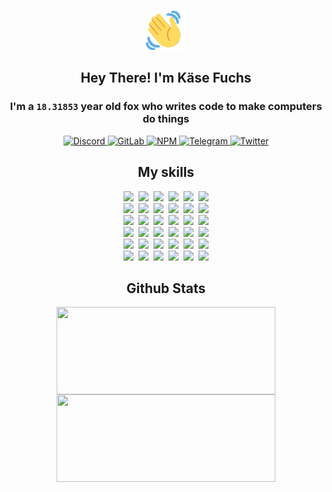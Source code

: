 <div><p align=center><img src=./resources/images/wave.gif width=64px height=64px></p><h2 align=center>Hey There! I'm Käse Fuchs</h2><h3 align=center>I'm a <code>18.31853</code> year old fox who writes code to make computers do things</h3><p align=center><a href=https://discord.com/users/507526681125322772><img alt=Discord src="https://img.shields.io/badge/Discord-5865F2?logo=discord&logoColor=white&style=flat-square#e42e1337991a6f70cb0f522832abc9d9"> </a><a href=https://gitlab.com/kasefuchs><img alt=GitLab src="https://img.shields.io/badge/GitLab-330F63?logo=gitlab&logoColor=white&style=flat-square#e42e1337991a6f70cb0f522832abc9d9"> </a><a href=https://npmjs.com/~kasefuchs><img alt=NPM src="https://img.shields.io/badge/NPM-CB3837?logo=npm&logoColor=white&style=flat-square#e42e1337991a6f70cb0f522832abc9d9"> </a><a href=https://t.me/kasefuchs><img alt=Telegram src="https://img.shields.io/badge/Telegram-2CA5E0?logo=telegram&logoColor=white&style=flat-square#e42e1337991a6f70cb0f522832abc9d9"> </a><a href=https://twitter.com/kasefuchs><img alt=Twitter src="https://img.shields.io/badge/Twitter-1DA1F2?logo=twitter&logoColor=white&style=flat-square#e42e1337991a6f70cb0f522832abc9d9"></a></p><h2 align=center>My skills</h2><p align=center><a href=https://aws.amazon.com/ ><picture><source srcset="https://skillicons.dev/icons?i=aws&theme=dark#e42e1337991a6f70cb0f522832abc9d9" media="(prefers-color-scheme: dark)"><source srcset="https://skillicons.dev/icons?i=aws&theme=light#e42e1337991a6f70cb0f522832abc9d9" media="(prefers-color-scheme: light), (prefers-color-scheme: no-preference)"><img src="https://skillicons.dev/icons?i=aws&theme=light#e42e1337991a6f70cb0f522832abc9d9"></picture></a>&nbsp;&nbsp;<a href=https://en.wikipedia.org/wiki/Bash_(Unix_shell)><picture><source srcset="https://skillicons.dev/icons?i=bash&theme=dark#e42e1337991a6f70cb0f522832abc9d9" media="(prefers-color-scheme: dark)"><source srcset="https://skillicons.dev/icons?i=bash&theme=light#e42e1337991a6f70cb0f522832abc9d9" media="(prefers-color-scheme: light), (prefers-color-scheme: no-preference)"><img src="https://skillicons.dev/icons?i=bash&theme=light#e42e1337991a6f70cb0f522832abc9d9"></picture></a>&nbsp;&nbsp;<a href=https://discord.com/developers/docs><picture><source srcset="https://skillicons.dev/icons?i=bots&theme=dark#e42e1337991a6f70cb0f522832abc9d9" media="(prefers-color-scheme: dark)"><source srcset="https://skillicons.dev/icons?i=bots&theme=light#e42e1337991a6f70cb0f522832abc9d9" media="(prefers-color-scheme: light), (prefers-color-scheme: no-preference)"><img src="https://skillicons.dev/icons?i=bots&theme=light#e42e1337991a6f70cb0f522832abc9d9"></picture></a>&nbsp;&nbsp;<a href=https://www.cloudflare.com/ ><picture><source srcset="https://skillicons.dev/icons?i=cloudflare&theme=dark#e42e1337991a6f70cb0f522832abc9d9" media="(prefers-color-scheme: dark)"><source srcset="https://skillicons.dev/icons?i=cloudflare&theme=light#e42e1337991a6f70cb0f522832abc9d9" media="(prefers-color-scheme: light), (prefers-color-scheme: no-preference)"><img src="https://skillicons.dev/icons?i=cloudflare&theme=light#e42e1337991a6f70cb0f522832abc9d9"></picture></a>&nbsp;&nbsp;<a href=https://en.wikipedia.org/wiki/CSS><picture><source srcset="https://skillicons.dev/icons?i=css&theme=dark#e42e1337991a6f70cb0f522832abc9d9" media="(prefers-color-scheme: dark)"><source srcset="https://skillicons.dev/icons?i=css&theme=light#e42e1337991a6f70cb0f522832abc9d9" media="(prefers-color-scheme: light), (prefers-color-scheme: no-preference)"><img src="https://skillicons.dev/icons?i=css&theme=light#e42e1337991a6f70cb0f522832abc9d9"></picture></a>&nbsp;&nbsp;<a href=https://www.docker.com/ ><picture><source srcset="https://skillicons.dev/icons?i=docker&theme=dark#e42e1337991a6f70cb0f522832abc9d9" media="(prefers-color-scheme: dark)"><source srcset="https://skillicons.dev/icons?i=docker&theme=light#e42e1337991a6f70cb0f522832abc9d9" media="(prefers-color-scheme: light), (prefers-color-scheme: no-preference)"><img src="https://skillicons.dev/icons?i=docker&theme=light#e42e1337991a6f70cb0f522832abc9d9"></picture></a><br><a href=https://www.electronjs.org/ ><picture><source srcset="https://skillicons.dev/icons?i=electron&theme=dark#e42e1337991a6f70cb0f522832abc9d9" media="(prefers-color-scheme: dark)"><source srcset="https://skillicons.dev/icons?i=electron&theme=light#e42e1337991a6f70cb0f522832abc9d9" media="(prefers-color-scheme: light), (prefers-color-scheme: no-preference)"><img src="https://skillicons.dev/icons?i=electron&theme=light#e42e1337991a6f70cb0f522832abc9d9"></picture></a>&nbsp;&nbsp;<a href=https://expressjs.com/ ><picture><source srcset="https://skillicons.dev/icons?i=express&theme=dark#e42e1337991a6f70cb0f522832abc9d9" media="(prefers-color-scheme: dark)"><source srcset="https://skillicons.dev/icons?i=express&theme=light#e42e1337991a6f70cb0f522832abc9d9" media="(prefers-color-scheme: light), (prefers-color-scheme: no-preference)"><img src="https://skillicons.dev/icons?i=express&theme=light#e42e1337991a6f70cb0f522832abc9d9"></picture></a>&nbsp;&nbsp;<a href=https://www.figma.com/ ><picture><source srcset="https://skillicons.dev/icons?i=figma&theme=dark#e42e1337991a6f70cb0f522832abc9d9" media="(prefers-color-scheme: dark)"><source srcset="https://skillicons.dev/icons?i=figma&theme=light#e42e1337991a6f70cb0f522832abc9d9" media="(prefers-color-scheme: light), (prefers-color-scheme: no-preference)"><img src="https://skillicons.dev/icons?i=figma&theme=light#e42e1337991a6f70cb0f522832abc9d9"></picture></a>&nbsp;&nbsp;<a href=https://firebase.google.com/ ><picture><source srcset="https://skillicons.dev/icons?i=firebase&theme=dark#e42e1337991a6f70cb0f522832abc9d9" media="(prefers-color-scheme: dark)"><source srcset="https://skillicons.dev/icons?i=firebase&theme=light#e42e1337991a6f70cb0f522832abc9d9" media="(prefers-color-scheme: light), (prefers-color-scheme: no-preference)"><img src="https://skillicons.dev/icons?i=firebase&theme=light#e42e1337991a6f70cb0f522832abc9d9"></picture></a>&nbsp;&nbsp;<a href=https://flask.palletsprojects.com/ ><picture><source srcset="https://skillicons.dev/icons?i=flask&theme=dark#e42e1337991a6f70cb0f522832abc9d9" media="(prefers-color-scheme: dark)"><source srcset="https://skillicons.dev/icons?i=flask&theme=light#e42e1337991a6f70cb0f522832abc9d9" media="(prefers-color-scheme: light), (prefers-color-scheme: no-preference)"><img src="https://skillicons.dev/icons?i=flask&theme=light#e42e1337991a6f70cb0f522832abc9d9"></picture></a>&nbsp;&nbsp;<a href=https://cloud.google.com/ ><picture><source srcset="https://skillicons.dev/icons?i=gcp&theme=dark#e42e1337991a6f70cb0f522832abc9d9" media="(prefers-color-scheme: dark)"><source srcset="https://skillicons.dev/icons?i=gcp&theme=light#e42e1337991a6f70cb0f522832abc9d9" media="(prefers-color-scheme: light), (prefers-color-scheme: no-preference)"><img src="https://skillicons.dev/icons?i=gcp&theme=light#e42e1337991a6f70cb0f522832abc9d9"></picture></a><br><a href=https://git-scm.com/ ><picture><source srcset="https://skillicons.dev/icons?i=git&theme=dark#e42e1337991a6f70cb0f522832abc9d9" media="(prefers-color-scheme: dark)"><source srcset="https://skillicons.dev/icons?i=git&theme=light#e42e1337991a6f70cb0f522832abc9d9" media="(prefers-color-scheme: light), (prefers-color-scheme: no-preference)"><img src="https://skillicons.dev/icons?i=git&theme=light#e42e1337991a6f70cb0f522832abc9d9"></picture></a>&nbsp;&nbsp;<a href=https://github.com/ ><picture><source srcset="https://skillicons.dev/icons?i=github&theme=dark#e42e1337991a6f70cb0f522832abc9d9" media="(prefers-color-scheme: dark)"><source srcset="https://skillicons.dev/icons?i=github&theme=light#e42e1337991a6f70cb0f522832abc9d9" media="(prefers-color-scheme: light), (prefers-color-scheme: no-preference)"><img src="https://skillicons.dev/icons?i=github&theme=light#e42e1337991a6f70cb0f522832abc9d9"></picture></a>&nbsp;&nbsp;<a href=https://gitlab.com/ ><picture><source srcset="https://skillicons.dev/icons?i=gitlab&theme=dark#e42e1337991a6f70cb0f522832abc9d9" media="(prefers-color-scheme: dark)"><source srcset="https://skillicons.dev/icons?i=gitlab&theme=light#e42e1337991a6f70cb0f522832abc9d9" media="(prefers-color-scheme: light), (prefers-color-scheme: no-preference)"><img src="https://skillicons.dev/icons?i=gitlab&theme=light#e42e1337991a6f70cb0f522832abc9d9"></picture></a>&nbsp;&nbsp;<a href=https://www.heroku.com/ ><picture><source srcset="https://skillicons.dev/icons?i=heroku&theme=dark#e42e1337991a6f70cb0f522832abc9d9" media="(prefers-color-scheme: dark)"><source srcset="https://skillicons.dev/icons?i=heroku&theme=light#e42e1337991a6f70cb0f522832abc9d9" media="(prefers-color-scheme: light), (prefers-color-scheme: no-preference)"><img src="https://skillicons.dev/icons?i=heroku&theme=light#e42e1337991a6f70cb0f522832abc9d9"></picture></a>&nbsp;&nbsp;<a href=https://en.wikipedia.org/wiki/HTML><picture><source srcset="https://skillicons.dev/icons?i=html&theme=dark#e42e1337991a6f70cb0f522832abc9d9" media="(prefers-color-scheme: dark)"><source srcset="https://skillicons.dev/icons?i=html&theme=light#e42e1337991a6f70cb0f522832abc9d9" media="(prefers-color-scheme: light), (prefers-color-scheme: no-preference)"><img src="https://skillicons.dev/icons?i=html&theme=light#e42e1337991a6f70cb0f522832abc9d9"></picture></a>&nbsp;&nbsp;<a href=https://en.wikipedia.org/wiki/JavaScript><picture><source srcset="https://skillicons.dev/icons?i=js&theme=dark#e42e1337991a6f70cb0f522832abc9d9" media="(prefers-color-scheme: dark)"><source srcset="https://skillicons.dev/icons?i=js&theme=light#e42e1337991a6f70cb0f522832abc9d9" media="(prefers-color-scheme: light), (prefers-color-scheme: no-preference)"><img src="https://skillicons.dev/icons?i=js&theme=light#e42e1337991a6f70cb0f522832abc9d9"></picture></a><br><a href=https://en.wikipedia.org/wiki/Linux><picture><source srcset="https://skillicons.dev/icons?i=linux&theme=dark#e42e1337991a6f70cb0f522832abc9d9" media="(prefers-color-scheme: dark)"><source srcset="https://skillicons.dev/icons?i=linux&theme=light#e42e1337991a6f70cb0f522832abc9d9" media="(prefers-color-scheme: light), (prefers-color-scheme: no-preference)"><img src="https://skillicons.dev/icons?i=linux&theme=light#e42e1337991a6f70cb0f522832abc9d9"></picture></a>&nbsp;&nbsp;<a href=https://mui.com/ ><picture><source srcset="https://skillicons.dev/icons?i=materialui&theme=dark#e42e1337991a6f70cb0f522832abc9d9" media="(prefers-color-scheme: dark)"><source srcset="https://skillicons.dev/icons?i=materialui&theme=light#e42e1337991a6f70cb0f522832abc9d9" media="(prefers-color-scheme: light), (prefers-color-scheme: no-preference)"><img src="https://skillicons.dev/icons?i=materialui&theme=light#e42e1337991a6f70cb0f522832abc9d9"></picture></a>&nbsp;&nbsp;<a href=https://en.wikipedia.org/wiki/Markdown><picture><source srcset="https://skillicons.dev/icons?i=md&theme=dark#e42e1337991a6f70cb0f522832abc9d9" media="(prefers-color-scheme: dark)"><source srcset="https://skillicons.dev/icons?i=md&theme=light#e42e1337991a6f70cb0f522832abc9d9" media="(prefers-color-scheme: light), (prefers-color-scheme: no-preference)"><img src="https://skillicons.dev/icons?i=md&theme=light#e42e1337991a6f70cb0f522832abc9d9"></picture></a>&nbsp;&nbsp;<a href=https://www.mongodb.com/ ><picture><source srcset="https://skillicons.dev/icons?i=mongodb&theme=dark#e42e1337991a6f70cb0f522832abc9d9" media="(prefers-color-scheme: dark)"><source srcset="https://skillicons.dev/icons?i=mongodb&theme=light#e42e1337991a6f70cb0f522832abc9d9" media="(prefers-color-scheme: light), (prefers-color-scheme: no-preference)"><img src="https://skillicons.dev/icons?i=mongodb&theme=light#e42e1337991a6f70cb0f522832abc9d9"></picture></a>&nbsp;&nbsp;<a href=https://www.mysql.com/ ><picture><source srcset="https://skillicons.dev/icons?i=mysql&theme=dark#e42e1337991a6f70cb0f522832abc9d9" media="(prefers-color-scheme: dark)"><source srcset="https://skillicons.dev/icons?i=mysql&theme=light#e42e1337991a6f70cb0f522832abc9d9" media="(prefers-color-scheme: light), (prefers-color-scheme: no-preference)"><img src="https://skillicons.dev/icons?i=mysql&theme=light#e42e1337991a6f70cb0f522832abc9d9"></picture></a>&nbsp;&nbsp;<a href=https://nextjs.org/ ><picture><source srcset="https://skillicons.dev/icons?i=nextjs&theme=dark#e42e1337991a6f70cb0f522832abc9d9" media="(prefers-color-scheme: dark)"><source srcset="https://skillicons.dev/icons?i=nextjs&theme=light#e42e1337991a6f70cb0f522832abc9d9" media="(prefers-color-scheme: light), (prefers-color-scheme: no-preference)"><img src="https://skillicons.dev/icons?i=nextjs&theme=light#e42e1337991a6f70cb0f522832abc9d9"></picture></a><br><a href=https://nodejs.org/en/ ><picture><source srcset="https://skillicons.dev/icons?i=nodejs&theme=dark#e42e1337991a6f70cb0f522832abc9d9" media="(prefers-color-scheme: dark)"><source srcset="https://skillicons.dev/icons?i=nodejs&theme=light#e42e1337991a6f70cb0f522832abc9d9" media="(prefers-color-scheme: light), (prefers-color-scheme: no-preference)"><img src="https://skillicons.dev/icons?i=nodejs&theme=light#e42e1337991a6f70cb0f522832abc9d9"></picture></a>&nbsp;&nbsp;<a href=https://www.postgresql.org/ ><picture><source srcset="https://skillicons.dev/icons?i=postgres&theme=dark#e42e1337991a6f70cb0f522832abc9d9" media="(prefers-color-scheme: dark)"><source srcset="https://skillicons.dev/icons?i=postgres&theme=light#e42e1337991a6f70cb0f522832abc9d9" media="(prefers-color-scheme: light), (prefers-color-scheme: no-preference)"><img src="https://skillicons.dev/icons?i=postgres&theme=light#e42e1337991a6f70cb0f522832abc9d9"></picture></a>&nbsp;&nbsp;<a href=https://learn.microsoft.com/en-us/powershell/ ><picture><source srcset="https://skillicons.dev/icons?i=powershell&theme=dark#e42e1337991a6f70cb0f522832abc9d9" media="(prefers-color-scheme: dark)"><source srcset="https://skillicons.dev/icons?i=powershell&theme=light#e42e1337991a6f70cb0f522832abc9d9" media="(prefers-color-scheme: light), (prefers-color-scheme: no-preference)"><img src="https://skillicons.dev/icons?i=powershell&theme=light#e42e1337991a6f70cb0f522832abc9d9"></picture></a>&nbsp;&nbsp;<a href=https://www.python.org/ ><picture><source srcset="https://skillicons.dev/icons?i=py&theme=dark#e42e1337991a6f70cb0f522832abc9d9" media="(prefers-color-scheme: dark)"><source srcset="https://skillicons.dev/icons?i=py&theme=light#e42e1337991a6f70cb0f522832abc9d9" media="(prefers-color-scheme: light), (prefers-color-scheme: no-preference)"><img src="https://skillicons.dev/icons?i=py&theme=light#e42e1337991a6f70cb0f522832abc9d9"></picture></a>&nbsp;&nbsp;<a href=https://www.raspberrypi.org/ ><picture><source srcset="https://skillicons.dev/icons?i=raspberrypi&theme=dark#e42e1337991a6f70cb0f522832abc9d9" media="(prefers-color-scheme: dark)"><source srcset="https://skillicons.dev/icons?i=raspberrypi&theme=light#e42e1337991a6f70cb0f522832abc9d9" media="(prefers-color-scheme: light), (prefers-color-scheme: no-preference)"><img src="https://skillicons.dev/icons?i=raspberrypi&theme=light#e42e1337991a6f70cb0f522832abc9d9"></picture></a>&nbsp;&nbsp;<a href=https://reactjs.org/ ><picture><source srcset="https://skillicons.dev/icons?i=react&theme=dark#e42e1337991a6f70cb0f522832abc9d9" media="(prefers-color-scheme: dark)"><source srcset="https://skillicons.dev/icons?i=react&theme=light#e42e1337991a6f70cb0f522832abc9d9" media="(prefers-color-scheme: light), (prefers-color-scheme: no-preference)"><img src="https://skillicons.dev/icons?i=react&theme=light#e42e1337991a6f70cb0f522832abc9d9"></picture></a><br><a href=https://redux.js.org/ ><picture><source srcset="https://skillicons.dev/icons?i=redux&theme=dark#e42e1337991a6f70cb0f522832abc9d9" media="(prefers-color-scheme: dark)"><source srcset="https://skillicons.dev/icons?i=redux&theme=light#e42e1337991a6f70cb0f522832abc9d9" media="(prefers-color-scheme: light), (prefers-color-scheme: no-preference)"><img src="https://skillicons.dev/icons?i=redux&theme=light#e42e1337991a6f70cb0f522832abc9d9"></picture></a>&nbsp;&nbsp;<a href=https://en.wikipedia.org/wiki/Regular_expression><picture><source srcset="https://skillicons.dev/icons?i=regex&theme=dark#e42e1337991a6f70cb0f522832abc9d9" media="(prefers-color-scheme: dark)"><source srcset="https://skillicons.dev/icons?i=regex&theme=light#e42e1337991a6f70cb0f522832abc9d9" media="(prefers-color-scheme: light), (prefers-color-scheme: no-preference)"><img src="https://skillicons.dev/icons?i=regex&theme=light#e42e1337991a6f70cb0f522832abc9d9"></picture></a>&nbsp;&nbsp;<a href=https://en.wikipedia.org/wiki/Sass_(stylesheet_language)><picture><source srcset="https://skillicons.dev/icons?i=sass&theme=dark#e42e1337991a6f70cb0f522832abc9d9" media="(prefers-color-scheme: dark)"><source srcset="https://skillicons.dev/icons?i=sass&theme=light#e42e1337991a6f70cb0f522832abc9d9" media="(prefers-color-scheme: light), (prefers-color-scheme: no-preference)"><img src="https://skillicons.dev/icons?i=sass&theme=light#e42e1337991a6f70cb0f522832abc9d9"></picture></a>&nbsp;&nbsp;<a href=https://www.typescriptlang.org/ ><picture><source srcset="https://skillicons.dev/icons?i=ts&theme=dark#e42e1337991a6f70cb0f522832abc9d9" media="(prefers-color-scheme: dark)"><source srcset="https://skillicons.dev/icons?i=ts&theme=light#e42e1337991a6f70cb0f522832abc9d9" media="(prefers-color-scheme: light), (prefers-color-scheme: no-preference)"><img src="https://skillicons.dev/icons?i=ts&theme=light#e42e1337991a6f70cb0f522832abc9d9"></picture></a>&nbsp;&nbsp;<a href=https://unity.com/ ><picture><source srcset="https://skillicons.dev/icons?i=unity&theme=dark#e42e1337991a6f70cb0f522832abc9d9" media="(prefers-color-scheme: dark)"><source srcset="https://skillicons.dev/icons?i=unity&theme=light#e42e1337991a6f70cb0f522832abc9d9" media="(prefers-color-scheme: light), (prefers-color-scheme: no-preference)"><img src="https://skillicons.dev/icons?i=unity&theme=light#e42e1337991a6f70cb0f522832abc9d9"></picture></a>&nbsp;&nbsp;<a href=https://workers.cloudflare.com/ ><picture><source srcset="https://skillicons.dev/icons?i=workers&theme=dark#e42e1337991a6f70cb0f522832abc9d9" media="(prefers-color-scheme: dark)"><source srcset="https://skillicons.dev/icons?i=workers&theme=light#e42e1337991a6f70cb0f522832abc9d9" media="(prefers-color-scheme: light), (prefers-color-scheme: no-preference)"><img src="https://skillicons.dev/icons?i=workers&theme=light#e42e1337991a6f70cb0f522832abc9d9"></picture></a><br></p><h2 align=center>Github Stats</h2><p align=center><picture><source srcset="https://github-readme-stats-kasefuchs.vercel.app/api/?count_private=true&hide_border=true&hide_rank=true&line_height=20&hide_title=true&username=Kasefuchs&theme=dark#e42e1337991a6f70cb0f522832abc9d9" media="(prefers-color-scheme: dark)"><source srcset="https://github-readme-stats-kasefuchs.vercel.app/api/?count_private=true&hide_border=true&hide_rank=true&line_height=20&hide_title=true&username=Kasefuchs&theme=light#e42e1337991a6f70cb0f522832abc9d9" media="(prefers-color-scheme: light), (prefers-color-scheme: no-preference)"><img align=middle width=350 height=140 src="https://github-readme-stats-kasefuchs.vercel.app/api/?count_private=true&hide_border=true&hide_rank=true&line_height=20&hide_title=true&username=Kasefuchs&theme=light#e42e1337991a6f70cb0f522832abc9d9"></picture><picture><source srcset="https://github-readme-stats-kasefuchs.vercel.app/api/top-langs/?count_private=true&hide_border=true&layout=compact&username=Kasefuchs&theme=dark#e42e1337991a6f70cb0f522832abc9d9" media="(prefers-color-scheme: dark)"><source srcset="https://github-readme-stats-kasefuchs.vercel.app/api/top-langs/?count_private=true&hide_border=true&layout=compact&username=Kasefuchs&theme=light#e42e1337991a6f70cb0f522832abc9d9" media="(prefers-color-scheme: light), (prefers-color-scheme: no-preference)"><img align=middle width=350 height=140 src="https://github-readme-stats-kasefuchs.vercel.app/api/top-langs/?count_private=true&hide_border=true&layout=compact&username=Kasefuchs&theme=light#e42e1337991a6f70cb0f522832abc9d9"></picture></p><img src="https://hit.yhype.me/github/profile?user_id=64592097#e42e1337991a6f70cb0f522832abc9d9" alt=""></div>